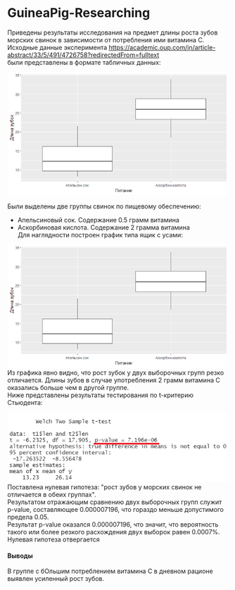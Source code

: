 # GuineaPig-Researching
Приведены результаты исследования на предмет длины роста зубов морских свинок в зависимости от потребления ими витамина С.  
Исходные данные эксперимента https://academic.oup.com/jn/article-abstract/33/5/491/4726758?redirectedFrom=fulltext  
были представлены в формате табличных данных:  

![Обзор данных](https://github.com/PolkaDott/GuineaPig-Researching/blob/911b165e825c1f83dcb3b387fb81a4bdf4167d13/screenshots/boxplot.png)  

Были выделены две группы свинок по пищевому обеспечению:  
- Апельсиновый сок. Содержание 0.5 грамм витамина  
- Аскорбиновая кислота. Содержание 2 грамма витамина  
Для наглядности построен график типа ящик с усами:  

![График выборок](https://github.com/PolkaDott/GuineaPig-Researching/blob/911b165e825c1f83dcb3b387fb81a4bdf4167d13/screenshots/boxplot.png)  
Из графика явно видно, что рост зубок у двух выборочных групп резко отличается. Длины зубов в случае употребления 2 грамм витамина С оказались больше чем в другой группе.  
Ниже представлены результаты тестирования по t-критерию Стьюдента:  

![T-тест](https://github.com/PolkaDott/GuineaPig-Researching/blob/911b165e825c1f83dcb3b387fb81a4bdf4167d13/screenshots/t-test.png)  
Поставлена нулевая гипотеза: "рост зубов у морских свинок не отличается в обеих группах".  
Результатом отражающим сравнению двух выборочных групп служит p-value, составляющее 0.000007196, что гораздо меньше допустимого предела 0.05.  
Результат p-value оказался 0.000007196, что значит, что вероятность такого или более резкого расхождения двух выборок равен 0.0007%.  
Нулевая гипотеза отвергается  
#### Выводы  
В группе с бОльшим потреблением витамина С в дневном рационе выявлен усиленный рост зубов.  
